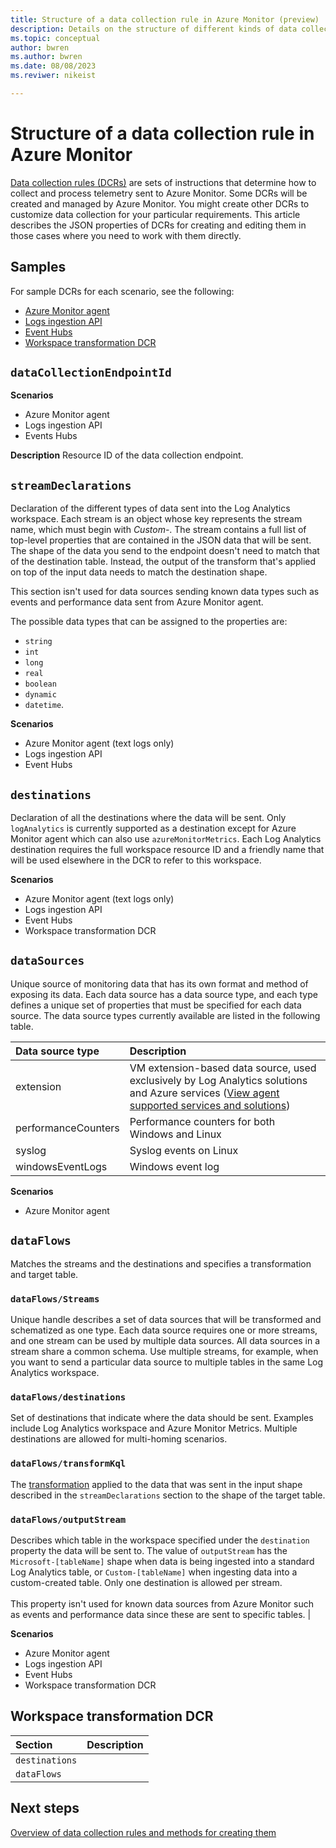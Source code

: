 ```yaml
---
title: Structure of a data collection rule in Azure Monitor (preview)
description: Details on the structure of different kinds of data collection rule in Azure Monitor.
ms.topic: conceptual
author: bwren
ms.author: bwren
ms.date: 08/08/2023
ms.reviwer: nikeist

---
```


# Structure of a data collection rule in Azure Monitor
[Data collection rules (DCRs)](data-collection-rule-overview.md) are sets of instructions that determine how to collect and process telemetry sent to Azure Monitor. Some DCRs will be created and managed by Azure Monitor. You might create other DCRs to customize data collection for your particular requirements. This article describes the JSON properties of DCRs for creating and editing them in those cases where you need to work with them directly.

## Samples
For sample DCRs for each scenario, see the following:

- [Azure Monitor agent](../agents/data-collection-rule-sample-agent.md)
- [Logs ingestion API]()
- [Event Hubs]()
- [Workspace transformation DCR]()

## `dataCollectionEndpointId` 

**Scenarios**
- Azure Monitor agent
- Logs ingestion API
- Events Hubs
 
**Description**
Resource ID of the data collection endpoint.


## `streamDeclarations`
Declaration of the different types of data sent into the Log Analytics workspace. Each stream is an object whose key represents the stream name, which must begin with *Custom-*. The stream contains a full list of top-level properties that are contained in the JSON data that will be sent. The shape of the data you send to the endpoint doesn't need to match that of the destination table. Instead, the output of the transform that's applied on top of the input data needs to match the destination shape.

This section isn't used for data sources sending known data types such as events and performance data sent from Azure Monitor agent.

The possible data types that can be assigned to the properties are:

- `string`
- `int`
- `long`
- `real`
- `boolean`
- `dynamic`
- `datetime`.

**Scenarios**
- Azure Monitor agent (text logs only)
- Logs ingestion API 
- Event Hubs

## `destinations`
Declaration of all the destinations where the data will be sent. Only `logAnalytics` is currently supported as a destination except for Azure Monitor agent which can also use `azureMonitorMetrics`. Each Log Analytics destination requires the full workspace resource ID and a friendly name that will be used elsewhere in the DCR to refer to this workspace.

**Scenarios**
- Azure Monitor agent (text logs only)
- Logs ingestion API 
- Event Hubs
- Workspace transformation DCR

## `dataSources` 
Unique source of monitoring data that has its own format and method of exposing its data. Each data source has a data source type, and each type defines a unique set of properties that must be specified for each data source. The data source types currently available are listed  in the following table.

| Data source type | Description | 
|:---|:---|
| extension | VM extension-based data source, used exclusively by Log Analytics solutions and Azure services ([View agent supported services and solutions](../agents/azure-monitor-agent-overview.md#supported-services-and-features)) |
| performanceCounters | Performance counters for both Windows and Linux |
| syslog | Syslog events on Linux |
| windowsEventLogs | Windows event log |

**Scenarios**
- Azure Monitor agent


## `dataFlows`
Matches the streams and the destinations and specifies a transformation and target table.

### `dataFlows/Streams`
Unique handle describes a set of data sources that will be transformed and schematized as one type. Each data source requires one or more streams, and one stream can be used by multiple data sources. All data sources in a stream share a common schema. Use multiple streams, for example, when you want to send a particular data source to multiple tables in the same Log Analytics workspace.

### `dataFlows/destinations`
Set of destinations that indicate where the data should be sent. Examples include Log Analytics workspace and Azure Monitor Metrics. Multiple destinations are allowed for multi-homing scenarios.

### `dataFlows/transformKql`
The [transformation](data-collection-transformations.md) applied to the data that was sent in the input shape described in the `streamDeclarations` section to the shape of the target table.

### `dataFlows/outputStream`
Describes which table in the workspace specified under the `destination` property the data will be sent to. The value of `outputStream` has the `Microsoft-[tableName]` shape when data is being ingested into a standard Log Analytics table, or `Custom-[tableName]` when ingesting data into a custom-created table. Only one destination is allowed per stream.<br><br>This property isn't used for known data sources from Azure Monitor such as events and performance data since these are sent to specific tables. |

**Scenarios**

- Azure Monitor agent
- Logs ingestion API
- Event Hubs
- Workspace transformation DCR



## Workspace transformation DCR

| Section | Description |
|:---|:---|
| `destinations` |  |
| `dataFlows` | |



## Next steps

[Overview of data collection rules and methods for creating them](data-collection-rule-overview.md)

